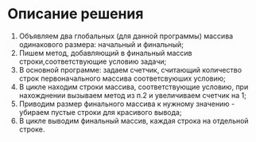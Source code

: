 # Описание решения
1. Объявляем два глобальных (для данной программы) массива одинакового размера: начальный и финальный;
2. Пишем метод, добавляющий в финальный массив строки,соответствующие условию задачи;
3. В основной программе: задаем счетчик, считающий количество строк первоначального массива соответсвуюших условию;
4. В цикле находим строки массива, соответствующие условию, при нахожднении вызываем метод из п.2 и увеличиваем счетчик на 1;
5. Приводим размер финального массива к нужному значению - убираем пустые строки для красивого вывода;
6. В цикле выводим финальный массив, каждая строка на отдельной строке.